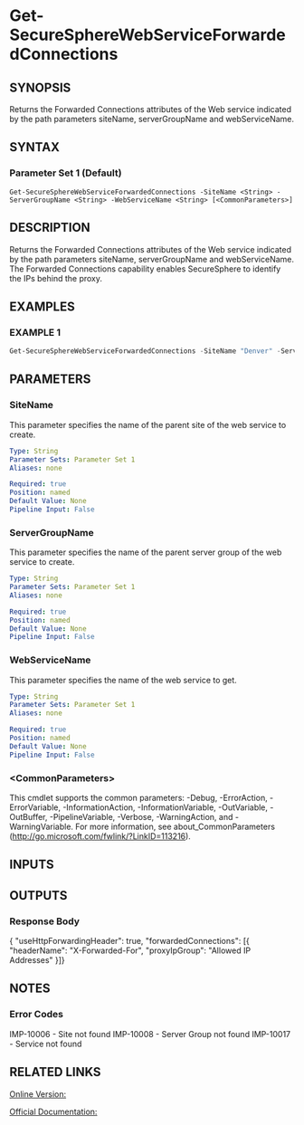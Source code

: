 ﻿# Get-SecureSphereWebServiceForwardedConnections

## SYNOPSIS
Returns the Forwarded Connections attributes of the Web service indicated by the path parameters siteName, serverGroupName and webServiceName.

## SYNTAX

### Parameter Set 1 (Default)
```
Get-SecureSphereWebServiceForwardedConnections -SiteName <String> -ServerGroupName <String> -WebServiceName <String> [<CommonParameters>]
```

## DESCRIPTION
Returns the Forwarded Connections attributes of the Web service indicated by the path parameters siteName, serverGroupName and webServiceName. The Forwarded Connections capability enables SecureSphere to identify the IPs behind the proxy.

## EXAMPLES

### EXAMPLE 1

```powershell
Get-SecureSphereWebServiceForwardedConnections -SiteName "Denver" -ServerGroupName "HR-Prod" -WebServiceName "ODS-WebService"
```

## PARAMETERS

### SiteName
This parameter specifies the name of the parent site of the web service to create.

```yaml
Type: String
Parameter Sets: Parameter Set 1
Aliases: none

Required: true
Position: named
Default Value: None
Pipeline Input: False
```

### ServerGroupName
This parameter specifies the name of the parent server group of the web service to create.

```yaml
Type: String
Parameter Sets: Parameter Set 1
Aliases: none

Required: true
Position: named
Default Value: None
Pipeline Input: False
```

### WebServiceName
This parameter specifies the name of the web service to get.

```yaml
Type: String
Parameter Sets: Parameter Set 1
Aliases: none

Required: true
Position: named
Default Value: None
Pipeline Input: False
```

### \<CommonParameters\>
This cmdlet supports the common parameters: -Debug, -ErrorAction, -ErrorVariable, -InformationAction, -InformationVariable, -OutVariable, -OutBuffer, -PipelineVariable, -Verbose, -WarningAction, and -WarningVariable. For more information, see about_CommonParameters (http://go.microsoft.com/fwlink/?LinkID=113216).

## INPUTS

## OUTPUTS

### Response Body
{
"useHttpForwardingHeader": true,
"forwardedConnections": [{
"headerName": "X-Forwarded-For",
"proxyIpGroup": "Allowed IP Addresses"
}]}

## NOTES

### Error Codes
IMP-10006 - Site not found
IMP-10008 - Server Group not found
IMP-10017 - Service not found

## RELATED LINKS

[Online Version:](https://github.com/akshinmustafayev/Documentation/MD)

[Official Documentation:](https://docs.imperva.com/bundle/v13.6-api-reference-guide/page/61857.htm)



